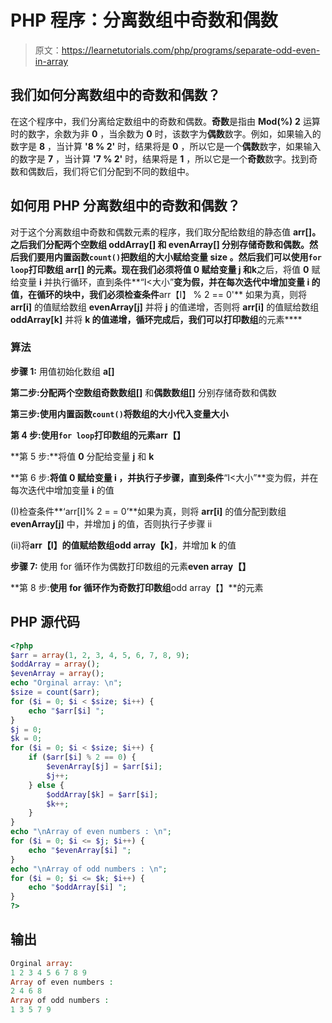 # PHP 程序：分离数组中奇数和偶数

> 原文：<https://learnetutorials.com/php/programs/separate-odd-even-in-array>

## 我们如何分离数组中的奇数和偶数？

在这个程序中，我们分离给定数组中的奇数和偶数。**奇数**是指由 **Mod(%)** **2** 运算时的数字，余数为非 **0** ，当余数为 **0** 时，该数字为**偶数**数字。例如，如果输入的数字是 **8** ，当计算 **'8 % 2'** 时，结果将是 **0** ，所以它是一个**偶数**数字，如果输入的数字是 **7** ，当计算 **'7 % 2'** 时，结果将是 **1** ，所以它是一个**奇数**数字。找到奇数和偶数后，我们将它们分配到不同的数组中。

## 如何用 PHP 分离数组中的奇数和偶数？

对于这个分离数组中奇数和偶数元素的程序，我们取分配给数组的静态值 **arr[]。**之后我们分配两个空数组 **oddArray[]** 和 **evenArray[]** 分别存储奇数和偶数。然后我们要用内置函数`count()`把数组的大小赋给变量 **size** 。然后我们可以使用`for loop`打印数组 **arr[]** 的元素。现在我们必须将值 0 赋给变量 **j** 和**k**之后，将值 **0** 赋给变量 **i** 并执行循环，直到条件**“I<大小”**变为假，并在每次迭代中增加变量 **i** 的值，在循环的块中，我们必须检查条件**arr【I】 % 2 == 0'** 如果为真，则将 **arr[i]** 的值赋给数组 **evenArray[j]** 并将 **j** 的值递增，否则将 **arr[i]** 的值赋给数组 **oddArray[k]** 并将 **k 的值递增，循环完成后，我们可以打印数组**的元素****

### 算法

**步骤 1:** 用值初始化数组 **a[]**

**第二步:**分配两个空数组**奇数数组[]** 和**偶数数组[]** 分别存储奇数和偶数

**第三步:**使用内置函数`count()`将数组的大小代入变量**大小**

**第 4 步:**使用`for loop`打印数组的元素**arr【】**

**第 5 步:**将值 **0** 分配给变量 **j** 和 **k**

**第 6 步:**将值 **0** 赋给变量 **i** ，并执行子步骤，直到条件**“I<大小”**变为假，并在每次迭代中增加变量 **i** 的值

(I)检查条件**‘arr[I]% 2 = = 0’**如果为真，则将 **arr[i]** 的值分配到数组 **evenArray[j]** 中，并增加 **j** 的值，否则执行子步骤 ii

(ii)将**arr【I】**的值赋给数组**odd array【k】**，并增加 **k** 的值

**步骤 7:** 使用 for 循环作为偶数打印数组的元素**even array【】**

**第 8 步:**使用 for 循环作为奇数打印数组**odd array【】**的元素

## PHP 源代码

```php
<?php
$arr = array(1, 2, 3, 4, 5, 6, 7, 8, 9);
$oddArray = array();
$evenArray = array();
echo "Orginal array: \n";
$size = count($arr);
for ($i = 0; $i < $size; $i++) {
    echo "$arr[$i] ";
}
$j = 0;
$k = 0;
for ($i = 0; $i < $size; $i++) {
    if ($arr[$i] % 2 == 0) {
        $evenArray[$j] = $arr[$i];
        $j++;
    } else {
        $oddArray[$k] = $arr[$i];
        $k++;
    }
}
echo "\nArray of even numbers : \n";
for ($i = 0; $i <= $j; $i++) {
    echo "$evenArray[$i] ";
}
echo "\nArray of odd numbers : \n";
for ($i = 0; $i <= $k; $i++) {
    echo "$oddArray[$i] ";
}
?>

```

## 输出

```php
Orginal array:
1 2 3 4 5 6 7 8 9
Array of even numbers :
2 4 6 8
Array of odd numbers :
1 3 5 7 9
```
